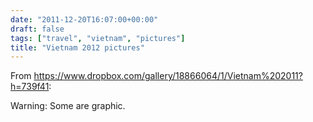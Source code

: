 ```yaml
---
date: "2011-12-20T16:07:00+00:00"
draft: false
tags: ["travel", "vietnam", "pictures"]
title: "Vietnam 2012 pictures"
---
```

From https://www.dropbox.com/gallery/18866064/1/Vietnam%202011?h=739f41:

Warning: Some are graphic.


